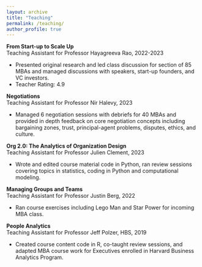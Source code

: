 ```yaml
---
layout: archive
title: "Teaching"
permalink: /teaching/
author_profile: true
---
```


**From Start-up to Scale Up**\
Teaching Assistant for Professor Hayagreeva Rao, 2022-2023
- Presented original research and led class discussion for section of 85 MBAs and managed discussions with speakers, start-up founders, and VC investors.
- Teacher Rating: 4.9

**Negotiations**\
Teaching Assistant for Professor Nir Halevy, 2023
-	Managed 6 negotiation sessions with debriefs for 40 MBAs and provided in depth feedback on core negotiation concepts including bargaining zones, trust, 
principal-agent problems, disputes, ethics, and culture.
     
**Org 2.0: The Analytics of Organization Design**\
Teaching Assistant for Professor Julien Clement, 2023
- Wrote and edited course material code in Python, ran review sessions covering topics in statistics, coding in Python and 
computational modeling.
  
**Managing Groups and Teams**\
Teaching Assistant for Professor Justin Berg, 2022
- Ran course exercises including Lego Man and Star Power for incoming MBA class.

**People Analytics**\
Teaching Assistant for Professor Jeff Polzer, HBS, 2019
-	Created course content code in R, co-taught review sessions, and adapted MBA course work for Executives enrolled in Harvard Business Analytics Program.

    
